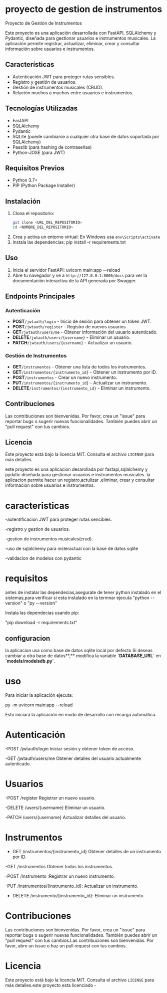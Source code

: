# proyecto de gestion de instrumentos


Proyecto de Gestión de Instrumentos

Este proyecto es una aplicación desarrollada con FastAPI, SQLAlchemy y Pydantic, diseñada para gestionar usuarios e instrumentos musicales. La aplicación permite registrar, actualizar, eliminar, crear y consultar información sobre usuarios e instrumentos.

## Características

- Autenticación JWT para proteger rutas sensibles.
- Registro y gestión de usuarios.
- Gestión de instrumentos musicales (CRUD).
- Relación muchos a muchos entre usuarios e instrumentos.

## Tecnologías Utilizadas

- FastAPI
- SQLAlchemy
- Pydantic
- SQLite (puede cambiarse a cualquier otra base de datos soportada por SQLAlchemy)
- Passlib (para hashing de contraseñas)
- Python-JOSE (para JWT)

## Requisitos Previos

- Python 3.7+
- PIP (Python Package Installer)

## Instalación

1. Clona el repositorio:
   ```bash
   git clone <URL_DEL_REPOSITORIO>
   cd <NOMBRE_DEL_REPOSITORIO>
   ```

</code></div></div><monica-code-tools></monica-code-tools></pre>

2. Crea y activa un entorno virtual:
   En Windows usa `env\Scripts\activate`
   </code></div></div><monica-code-tools></monica-code-tools></pre>
3. Instala las dependencias:
   pip install -r requirements.txt
   </code></div></div><monica-code-tools></monica-code-tools></pre>

## Uso

1. Inicia el servidor FastAPI:
   uvicorn main:app --reload
   </code></div></div><monica-code-tools></monica-code-tools></pre>
2. Abre tu navegador y ve a `http://127.0.0.1:8000/docs` para ver la documentación interactiva de la API generada por Swagger.

## Endpoints Principales

### Autenticación

* **POST**`/jwtauth/login` - Inicio de sesión para obtener un token JWT.
* **POST**`/jwtauth/register` - Registro de nuevos usuarios.
* **GET**`/jwtauth/users/me` - Obtener información del usuario autenticado.
* **DELETE**`/jwtauth/users/{username}` - Eliminar un usuario.
* **PATCH**`/jwtauth/users/{username}` - Actualizar un usuario.

### Gestión de Instrumentos

* **GET**`/instrumentos` - Obtener una lista de todos los instrumentos.
* **GET**`/instrumentos/{instrumento_id}` - Obtener un instrumento por ID.
* **POST**`/instrumentos` - Crear un nuevo instrumento.
* **PUT**`/instrumentos/{instrumento_id}` - Actualizar un instrumento.
* **DELETE**`/instrumentos/{instrumento_id}` - Eliminar un instrumento.

## Contribuciones

Las contribuciones son bienvenidas. Por favor, crea un "issue" para reportar bugs o sugerir nuevas funcionalidades. También puedes abrir un "pull request" con tus cambios.

## Licencia

Este proyecto está bajo la licencia MIT. Consulta el archivo `LICENSE` para más detalles.

este proyecto es una aplicacion desarollada por fastapi,sqlalchemy y pydatic diseñada para gestionar usuarios e instrumentos musicales. la aplicacion permite hacer un registro,actulizar ,eliminar, crear y consultar informacion sobre usuarios e instrumentos.

# caracteristicas

-autentificacion JWT para proteger rutas sencibles.

-registro y gestion de usuarios.

-gestion de instrumentos musicales(crud).

-uso de sqlalchemy para insteractual con la base de datos sqlite

-validacion de modelos con pydantic

# requisitos

antes de instalar las dependecias,asegurate de tener python instalado en el sistemas,para verificar si esta instalado en la termnar ejecuta "python --version" o "py --version"

Instala las dependecias usando pip:

"pip download -r requirements.txt"

## configuracion

la aplicacion usa como base de datos sqlite local por defecto Si deseas cambiar a otra base de datos**,** modifica la variable **\`DATABASE\_URL\`** en **\`models/modelsdb.py\`**.

# uso

Para iniciar la aplicación ejecuta:

py -m uvicorn main:app --reload

Esto iniciará la aplicación en modo de desarrollo con recarga automática.

# Autenticación

-POST /jwtauth/login Iniciar sesión y obtener token de acceso.

-GET /jwtauth/users/me Obtener detalles del usuario actualmente autenticado.

# Usuarios

-POST /register Registrar un nuevo usuario.

-DELETE /users/{username} Eliminar un usuario.

-PATCH /users/{username} Actualizar detalles del usuario.

# Instrumentos

- GET /instrumentos/{instrumento\_id} Obtener detalles de un instrumento por ID.

-GET /instrumentos Obtener todos los instrumentos.

-POST /instrumento :Registrar un nuevo instrumento.

-PUT /instrumentos/{instrumento\_id}: Actualizar un instrumento.

- DELETE /instrumento/{instrumento\_id}: Eliminar un instrumento.

# Contribuciones

Las contribuciones son bienvenidas. Por favor, crea un "issue" para reportar bugs o sugerir nuevas funcionalidades. También puedes abrir un "pull request" con tus cambios.Las contribuciones son bienvenidas. Por favor, abre un issue o haz un pull request con tus cambios.

# Licencia

Este proyecto está bajo la licencia MIT. Consulta el archivo `LICENSE` para más detalles.este proyecto esta licenciado -
